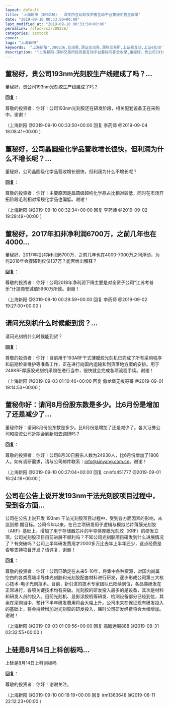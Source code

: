 ```yaml
---
layout: default
title: '上海新阳（300236）- 深交所互动易投资者互动平台董秘问答全收录'
date: "2019-09-10 00:33:50+00:00"
last_modified_at: "2019-09-10 00:33:50+00:00"
permalink: /stock/sz/300236/
categories: szstock
cover: 
tags: "上海新阳"
keywords: '"上海新阳",300236,互动易,深证互动易,深圳交易所,上证易互动,上证e互动'
description: '"上海新阳-深圳交易所投资者互动平台董秘问答全收录,董秘好，贵公司193nm光刻胶生产线建成了吗？"'
---
```


## 董秘好，贵公司193nm光刻胶生产线建成了吗？...

董秘好，贵公司193nm光刻胶生产线建成了吗？

**回复**：

尊敬的投资者：你好！公司193nm光刻胶还在研发阶段，相关配套设备正在采购中。谢谢！ 

（上海新阳  @2019-09-10 00:33:50+00:00 回复 李药师  @2019-09-04 18:08:41+00:00 ）

## 董秘好，公司晶圆级化学品营收增长很快，但利润为什么不增长呢？...

董秘好，公司晶圆级化学品营收增长很快，但利润为什么不增长呢？

**回复**：

尊敬的投资者：你好！主要原因是晶圆级超纯化学品占比相对较低，同时在市场开拓阶段毛利相对常规化学品也偏低。谢谢！ 

（上海新阳  @2019-09-10 00:32:34+00:00 回复 李药师  @2019-09-02 19:29:49+00:00 ）

## 董秘好，2017年扣非净利润6700万，之前几年也在4000...

董秘好，2017年扣非净利润6700万，之前几年也在4000-7000万之间浮动，为何2018年会骤降到仅仅137万？能否给出解释？

**回复**：

尊敬的投资者：你好！公司2018年净利润下降主要是对全资子公司“江苏考普乐”计提商誉减值5960万所致。谢谢！ 

（上海新阳  @2019-09-10 00:29:59+00:00 回复 李药师  @2019-09-02 19:27:00+00:00 ）

## 请问光刻机什么时候能到货？...

请问光刻机什么时候能到货？

**回复**：

尊敬的投资者：你好！目前用于193ARF干式薄膜胶光刻机已完成了所有采购程序和前期检查维护等准备工作，正在进行向国内运输和到货落地方案的安排。用于248KRF厚膜胶光刻机采购在进行当中，很快就会完成各项流程手续。谢谢！ 

（上海新阳  @2019-09-03 01:10:46+00:00 回复 傲龙堡无痕哥哥  @2019-09-01 19:14:53+00:00 ）

## 董秘你好：请问8月份股东数是多少。比6月份是增加了还是减少了...

董秘你好：请问8月份股东数是多少。比6月份是增加了还是减少了。各大证券公司和投资公司近期会到新阳去调研吗？

**回复**：

尊敬的投资者：你好！公司8月30日股东人数为24930人，比6月份增加了1806人。如有调研需求，请与公司邮件联系：info@sinyang.com.cn。谢谢！ 

（上海新阳  @2019-09-10 00:27:04+00:00 回复 cninfo451777  @2019-09-01 16:24:16+00:00 ）

## 公司在公告上说开发193nm干法光刻胶项目过程中，受到各方面...

公司在公告上说开发 193nm 干法光刻胶项目过程中，受到各方面因素的影响，未达到预 期目标。公司今年以来，在已立项研发用于逻辑与模拟芯片薄膜光刻胶（ARF）基础上，增加了用于存储器芯片的半导体厚膜光刻胶（KRF）的研发立项。公司光刻股项目目前进展不顺利吗？不知公司光刻胶项目研发到什么进展情况了？有突破吗？公司上半年研发费用才2000多万比去年上半年还少，这点经费是否够支持项目开发？请详复，谢谢！

**回复**：

尊敬的投资者：你好！公司已确定在未来5-10年，将集中各种资源，对国内尚属空白的各类高端半导体光刻胶和光刻胶配套材料进行研发，逐步形成公司第三大核心技术-电子光刻技术。目前，新引进的技术专家团队已陆续到位，各品类研发在正常进行，各项关键技术均有突破。光刻胶的研发投入最多的是设备，其次是材料和研发人员的投入。目前光刻机、显影涂胶机等研发、检测设备部分已经到位，其余在采购当中，预计下半年研发费用将会大幅上升。公司未来在保证现有研发投入的基础上，将会持续增加对光刻胶的研发投入，届时公司研发经费将会大幅增加。谢谢！ 

（上海新阳  @2019-09-03 01:09:56+00:00 回复 高瞻远瞩888  @2019-08-31 03:32:55+00:00 ）

## 上硅是8月14日上科创板吗...

上硅是8月14日上科创板吗

**回复**：

尊敬的投资者：你好！谢谢关注。 

（上海新阳  @2019-09-10 00:18:19+00:00 回复 irm1363648  @2019-08-11 22:12:23+00:00 ）

